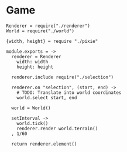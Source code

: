 Game
====

    Renderer = require("./renderer")
    World = require("./world")

    {width, height} = require "./pixie"

    module.exports = ->
      renderer = Renderer
        width: width
        height: height

      renderer.include require("./selection")

      renderer.on "selection", (start, end) ->
        # TODO: Translate into world coordinates
        world.select start, end

      world = World()

      setInterval ->
        world.tick()
        renderer.render world.terrain()
      , 1/60

      return renderer.element()
